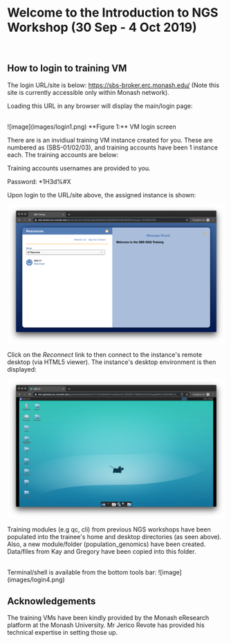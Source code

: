 # Welcome to the Introduction to NGS Workshop (30 Sep - 4 Oct 2019)
<br>

## How to login to training VM

The login URL/site is below:
https://sbs-broker.erc.monash.edu/
(Note this site is currently accessible only within Monash network).

Loading this URL in any browser will display the main/login page:

<br>
![image](images/login1.png)
**Figure 1:** VM login screen

There are is an invidiual training VM instance created for you. These are numbered as (SBS-01/02/03), and training accounts
have been 1 instance each. The training accounts are below:

Training accounts usernames are provided to you.

Password: *1H3d%#X

Upon login to the URL/site above, the assigned instance is shown:

![image](images/login2.png)



Click on the *Reconnect* link to then connect to the instance's remote desktop (via HTML5 viewer).
The instance's desktop environment is then displayed:

![image](images/login3.png)



Training modules (e.g qc, cli) from previous NGS workshops have been populated into
the trainee's home and desktop directories (as seen above). Also, a new module/folder (population_genomics)
have been created. Data/files from Kay and Gregory have been copied into this folder.

<br>
Terminal/shell is available from the bottom tools bar:
![image](images/login4.png)




## Acknowledgements

The training VMs have been kindly provided by the Monash eResearch platform at the Monash University. Mr Jerico Revote has provided his technical expertise in setting those up.
